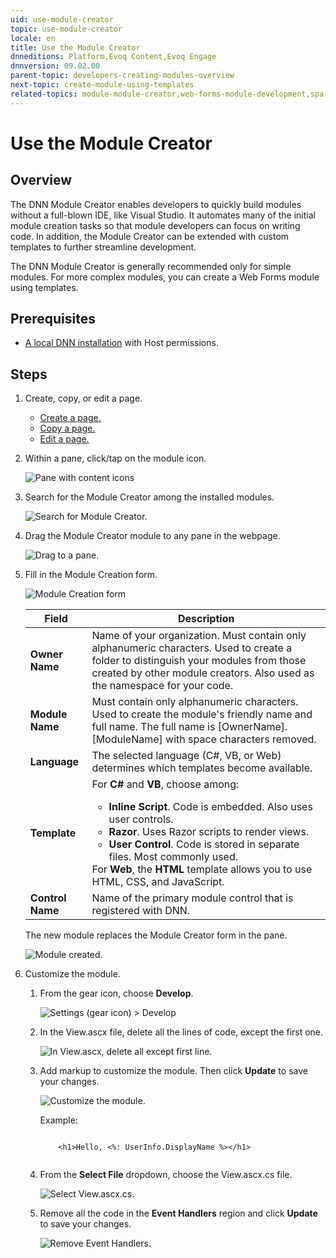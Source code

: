 ```yaml
---
uid: use-module-creator
topic: use-module-creator
locale: en
title: Use the Module Creator
dnneditions: Platform,Evoq Content,Evoq Engage
dnnversion: 09.02.00
parent-topic: developers-creating-modules-overview
next-topic: create-module-using-templates
related-topics: module-module-creator,web-forms-module-development,spa-module-development,mvc-module-development
---
```


# Use the Module Creator

## Overview

The DNN Module Creator enables developers to quickly build modules without a full-blown IDE, like Visual Studio. It automates many of the initial module creation tasks so that module developers can focus on writing code. In addition, the Module Creator can be extended with custom templates to further streamline development.

The DNN Module Creator is generally recommended only for simple modules. For more complex modules, you can create a Web Forms module using templates.

## Prerequisites

*   [A local DNN installation](xref:set-up-dnn) with Host permissions.

## Steps

1.  Create, copy, or edit a page.
    *   [Create a page.](xref:create-single-page-standard)
    *   [Copy a page.](xref:copy-page-pb-all)
    *   [Edit a page.](xref:edit-page-pb-all)
2.  Within a pane, click/tap on the module icon.
    
      
    
    ![Pane with content icons](/images/scr-pane-with-content-icons-module.png)
    
      
    
3.  Search for the Module Creator among the installed modules.
    
      
    
    ![Search for Module Creator.](/images/scr-menuModulesList04ModuleCreator.png)
    
      
    
4.  Drag the Module Creator module to any pane in the webpage.
    
      
    
    ![Drag to a pane.](/images/scr-menuModulesModuleCreatorDrag.png)
    
      
    
5.  Fill in the Module Creation form.
    
      
    
    ![Module Creation form](/images/scr-ModuleCreatorForm.png)
    
      
    |**Field**|**Description**|
    |---|---|
    |**Owner Name**|Name of your organization. Must contain only alphanumeric characters. Used to create a folder to distinguish your modules from those created by other module creators. Also used as the namespace for your code.|
    |**Module Name**|Must contain only alphanumeric characters. Used to create the module's friendly name and full name. The full name is \[OwnerName\].\[ModuleName\] with space characters removed.|
    |**Language**|The selected language (C#, VB, or Web) determines which templates become available.|  
    |**Template**|For **C#** and **VB**, choose among:<ul><li>**Inline Script**. Code is embedded. Also uses user controls.</li><li>**Razor**. Uses Razor scripts to render views.</li><li>**User Control**. Code is stored in separate files. Most commonly used.</li></ul>For **Web**, the **HTML** template allows you to use HTML, CSS, and JavaScript.|
    |**Control Name**|Name of the primary module control that is registered with DNN.|
    
    The new module replaces the Module Creator form in the pane.
    
      
    
    ![Module created.](/images/scr-ModuleCreatorModuleCreated.png)
    
      
    
6.  Customize the module.
    1.  From the gear icon, choose **Develop**.
        
          
        
        ![Settings (gear icon) > Develop](/images/scr-ModuleGearMenuDevelop.png)
        
          
        
    2.  In the View.ascx file, delete all the lines of code, except the first one.
        
          
        
        ![In View.ascx, delete all except first line.](/images/scr-ModuleViewAscx.png)
        
          
        
    3.  Add markup to customize the module. Then click **Update**    to save your changes.
        
          
        
        ![Customize the module.](/images/scr-ModuleCustomize.png)
        
          
        
        Example:
        
        ```
         
            <h1>Hello, <%: UserInfo.DisplayName %></h1>
                                    
        ```
        
    4.  From the **Select File** dropdown, choose the View.ascx.cs file.
        
          
        
        ![Select View.ascx.cs.](/images/scr-ModuleViewAscxCs.png)
        
          
        
    5.  Remove all the code in the **Event Handlers** region and click **Update** to save your changes.
        
          
        
        ![Remove Event Handlers.](/images/scr-ModuleDeleteEventHandlers.png)
